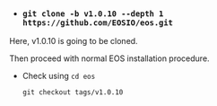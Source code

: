 * ### `git clone -b v1.0.10 --depth 1 https://github.com/EOSIO/eos.git`
Here, v1.0.10 is going to be cloned. 

Then proceed with normal EOS installation procedure.

* Check using 
  `cd eos`
  
  `git checkout tags/v1.0.10`
